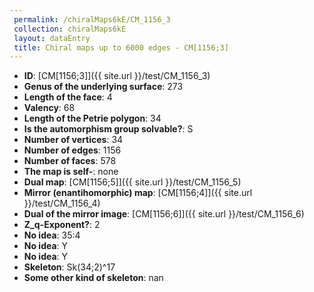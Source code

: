 ```yaml
--- 
 permalink: /chiralMaps6kE/CM_1156_3 
 collection: chiralMaps6kE
 layout: dataEntry
 title: Chiral maps up to 6000 edges - CM[1156;3]
---
```


- **ID**: [CM[1156;3]]({{ site.url }}/test/CM_1156_3)
- **Genus of the underlying surface**: 273
- **Length of the face**: 4
- **Valency**: 68
- **Length of the Petrie polygon**: 34
- **Is the automorphism group solvable?**: S
- **Number of vertices**: 34
- **Number of edges**: 1156
- **Number of faces**: 578
- **The map is self-**: none
- **Dual map**: [CM[1156;5]]({{ site.url }}/test/CM_1156_5)
- **Mirror (enantihomorphic) map**: [CM[1156;4]]({{ site.url }}/test/CM_1156_4)
- **Dual of the mirror image**: [CM[1156;6]]({{ site.url }}/test/CM_1156_6)
- **Z_q-Exponent?**: 2
- **No idea**:  35:4
- **No idea**: Y
- **No idea**: Y
- **Skeleton**: Sk(34;2)^17
- **Some other kind of skeleton**: nan

